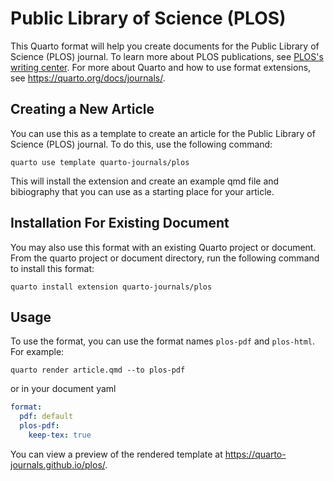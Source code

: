# Public Library of Science (PLOS)

This Quarto format will help you create documents for the Public Library of Science (PLOS) journal. To learn more about PLOS publications, see [PLOS's writing center](https://plos.org/resources/writing-center/). For more about Quarto and how to use format extensions, see <https://quarto.org/docs/journals/>.

## Creating a New Article

You can use this as a template to create an article for the Public Library of Science (PLOS) journal. To do this, use the following command:

```quarto use template quarto-journals/plos```

This will install the extension and create an example qmd file and bibiography that you can use as a starting place for your article.

## Installation For Existing Document

You may also use this format with an existing Quarto project or document. From the quarto project or document directory, run the following command to install this format:

```quarto install extension quarto-journals/plos```

## Usage 

To use the format, you can use the format names `plos-pdf` and `plos-html`. For example:

```quarto render article.qmd --to plos-pdf```

or in your document yaml

```yaml
format:
  pdf: default
  plos-pdf:
    keep-tex: true    
```

You can view a preview of the rendered template at <https://quarto-journals.github.io/plos/>. 

